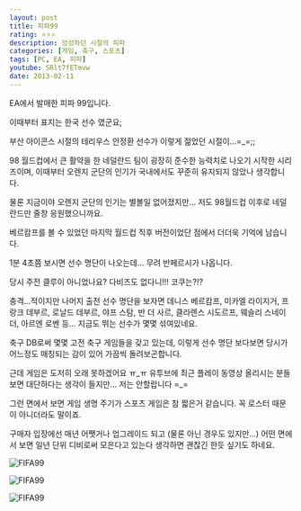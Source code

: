 ```yaml
---
layout: post
title: 피파99
rating: ⭐️⭐️⭐️
description: 엉성하던 시절의 피파
categories: [게임, 축구, 스포츠]
tags: [PC, EA, 피파]
youtube: SRlt7fETmvw
date: 2013-02-11
---
```


EA에서 발매한 피파 99입니다.

이때부터 표지는 한국 선수 였군요;

부산 아이콘스 시절의 테리우스 안정환 선수가 이렇게 젊었던 시절이...=_=;;

98 월드컵에서 큰 활약을 한 네덜란드 팀이 굉장히 준수한 능력치로 나오기 시작한 시리즈이며, 이때부터 오렌지 군단의 인기가 국내에서도 꾸준히 유지되지 않았나 생각합니다.

물론 지금이야 오렌지 군단의 인기는 별볼일 없어졌지만... 저도 98월드컵 이후로 네덜란드만 줄창 응원했으니까요.

베르캄프를 볼 수 있었던 마지막 월드컵 직후 버전이었단 점에서 더더욱 기억에 남습니다.

1분 4초쯤 보시면 선수 명단이 나오는데... 무려 반페르시가 나옵니다.

당시 주전 클루이 아니었나요? 다비즈도 없다니!!! 코쿠는?!?

충격...적이지만 나머지 출전 선수 명단을 보자면 데니스 베르캄프, 미카엘 라이지거, 프랑크 데부르, 로날드 데부르, 야프 스탐, 반 더 사르, 클라렌스 시도르프, 웨슬리 스네이더, 아르엔 로벤 등... 지금도 뛰는 선수가 몇몇 섞여있네요.

축구 DB로써 몇몇 고전 축구 게임들을 갖고 있는데, 이렇게 선수 명단 보다보면 당시가 어느정도 매칭되는 감이 있어 가끔씩 돌려보곤합니다.

근데 게임은 도저히 오래 못하겠어요 ㅠ_ㅠ 유투브에 최근 플레이 동영상 올리시는 분들 보면 대단하다는 생각이 들지만... 저는 안할랍니다 =_=

그런 면에서 보면 게임 생명 주기가 스포츠 게임은 참 짧은거 같습니다. 꼭 로스터 때문이 아니더라도 말이죠.

구매자 입장에선 매년 어쨋거나 업그레이드 되고 (물론 아닌 경우도 있지만...) 어떤 면에서 보면 일년 단위 디비로써 모은다고 있는다 생각하면 괜찮긴 한듯 싶기도 하네요.

![FIFA99](../../review/img/2013/fifa99_00.jpg)

![FIFA99](../../review/img/2013/fifa99_01.jpg)

![FIFA99](../../review/img/2013/fifa99_02.jpg)
